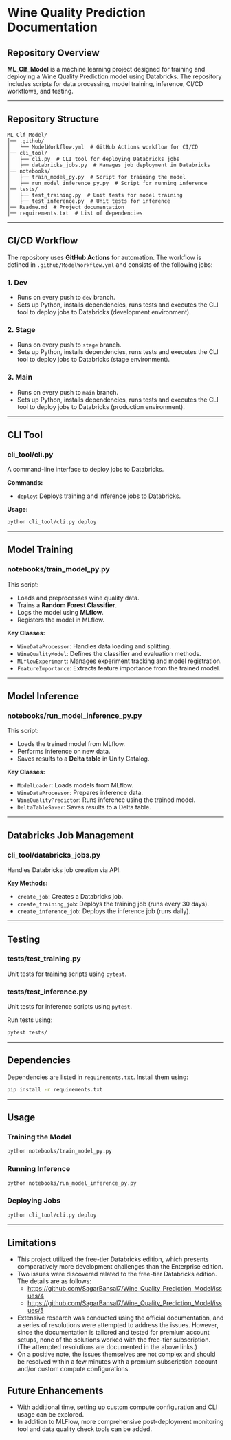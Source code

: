 # Wine Quality Prediction Documentation

## Repository Overview

**ML_Clf_Model** is a machine learning project designed for training and deploying a Wine Quality Prediction model using Databricks. The repository includes scripts for data processing, model training, inference, CI/CD workflows, and testing.

---

## Repository Structure

```
ML_Clf_Model/
│── .github/
│   └── ModelWorkflow.yml  # GitHub Actions workflow for CI/CD
│── cli_tool/
│   ├── cli.py  # CLI tool for deploying Databricks jobs
│   ├── databricks_jobs.py  # Manages job deployment in Databricks
│── notebooks/
│   ├── train_model_py.py  # Script for training the model
│   ├── run_model_inference_py.py  # Script for running inference
│── tests/
│   ├── test_training.py  # Unit tests for model training
│   ├── test_inference.py  # Unit tests for inference
│── Readme.md  # Project documentation
│── requirements.txt  # List of dependencies
```

---

## CI/CD Workflow

The repository uses **GitHub Actions** for automation. The workflow is defined in `.github/ModelWorkflow.yml` and consists of the following jobs:

### 1. **Dev**
- Runs on every push to `dev` branch.
- Sets up Python, installs dependencies, runs tests and executes the CLI tool to deploy jobs to Databricks (development environment).

### 2. **Stage**
- Runs on every push to `stage` branch.
- Sets up Python, installs dependencies, runs tests and executes the CLI tool to deploy jobs to Databricks (stage environment).

### 3. **Main**
- Runs on every push to `main` branch.
- Sets up Python, installs dependencies, runs tests and executes the CLI tool to deploy jobs to Databricks (production environment).

---

## CLI Tool

### **cli_tool/cli.py**
A command-line interface to deploy jobs to Databricks.

**Commands:**
- `deploy`: Deploys training and inference jobs to Databricks.

**Usage:**
```sh
python cli_tool/cli.py deploy
```

---

## Model Training

### **notebooks/train_model_py.py**
This script:
- Loads and preprocesses wine quality data.
- Trains a **Random Forest Classifier**.
- Logs the model using **MLflow**.
- Registers the model in MLflow.

**Key Classes:**
- `WineDataProcessor`: Handles data loading and splitting.
- `WineQualityModel`: Defines the classifier and evaluation methods.
- `MLflowExperiment`: Manages experiment tracking and model registration.
- `FeatureImportance`: Extracts feature importance from the trained model.

---

## Model Inference

### **notebooks/run_model_inference_py.py**
This script:
- Loads the trained model from MLflow.
- Performs inference on new data.
- Saves results to a **Delta table** in Unity Catalog.

**Key Classes:**
- `ModelLoader`: Loads models from MLflow.
- `WineDataProcessor`: Prepares inference data.
- `WineQualityPredictor`: Runs inference using the trained model.
- `DeltaTableSaver`: Saves results to a Delta table.

---

## Databricks Job Management

### **cli_tool/databricks_jobs.py**
Handles Databricks job creation via API.

**Key Methods:**
- `create_job`: Creates a Databricks job.
- `create_training_job`: Deploys the training job (runs every 30 days).
- `create_inference_job`: Deploys the inference job (runs daily).

---

## Testing

### **tests/test_training.py**
Unit tests for training scripts using `pytest`.

### **tests/test_inference.py**
Unit tests for inference scripts using `pytest`.

Run tests using:
```sh
pytest tests/
```

---

## Dependencies

Dependencies are listed in `requirements.txt`. Install them using:
```sh
pip install -r requirements.txt
```

---

## Usage

### **Training the Model**
```sh
python notebooks/train_model_py.py
```

### **Running Inference**
```sh
python notebooks/run_model_inference_py.py
```

### **Deploying Jobs**
```sh
python cli_tool/cli.py deploy
```

---

## Limitations
- This project utilized the free-tier Databricks edition, which presents comparatively more development challenges than the Enterprise edition.
- Two issues were discovered related to the free-tier Databricks edition. The details are as follows:
  - https://github.com/SagarBansal7/Wine_Quality_Prediction_Model/issues/4
  - https://github.com/SagarBansal7/Wine_Quality_Prediction_Model/issues/5
- Extensive research was conducted using the official documentation, and a series of resolutions were attempted to address the issues. However, since the documentation is tailored and tested for premium account setups, none of the solutions worked with the free-tier subscription. (The attempted resolutions are documented in the above links.)
- On a positive note, the issues themselves are not complex and should be resolved within a few minutes with a premium subscription account and/or custom compute configurations.

## Future Enhancements
- With additional time, setting up custom compute configuration and CLI usage can be explored.
- In addition to MLFlow, more comprehensive post-deployment monitoring tool and data quality check tools can be added.